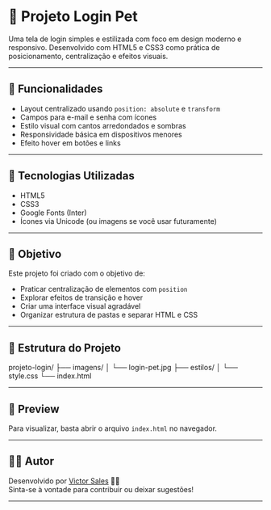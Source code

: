 # 🐾 Projeto Login Pet

Uma tela de login simples e estilizada com foco em design moderno e responsivo. Desenvolvido com HTML5 e CSS3 como prática de posicionamento, centralização e efeitos visuais.


---

## 📌 Funcionalidades

- Layout centralizado usando `position: absolute` e `transform`
- Campos para e-mail e senha com ícones
- Estilo visual com cantos arredondados e sombras
- Responsividade básica em dispositivos menores
- Efeito hover em botões e links

---

## 🚀 Tecnologias Utilizadas

- HTML5
- CSS3
- Google Fonts (Inter)
- Ícones via Unicode (ou imagens se você usar futuramente)

---

## 🎯 Objetivo

Este projeto foi criado com o objetivo de:

- Praticar centralização de elementos com `position`
- Explorar efeitos de transição e hover
- Criar uma interface visual agradável
- Organizar estrutura de pastas e separar HTML e CSS

---

## 📁 Estrutura do Projeto

projeto-login/
├── imagens/
│ └── login-pet.jpg
├── estilos/
│ └── style.css
└── index.html



---

## 📸 Preview

Para visualizar, basta abrir o arquivo `index.html` no navegador.

---

## 👨‍💻 Autor

Desenvolvido por [Victor Sales](https://github.com/dev-victorsales) 👨‍💻  
Sinta-se à vontade para contribuir ou deixar sugestões!

---

